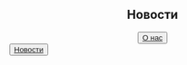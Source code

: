 <html>
<head>
<title>Новости</title>
</head>
<body>
<body background="сайт/img/img1.akspic.ru-zoloto-zheltyj-sinij_cvet-utro-lazur-2560x1440.jpg">
  
<h2><center>Новости</center></h2>

<center><button><a href="2слайд">О нас</a></button></center>
  <button><a href="первый сайт">Новости</a></button>



<br>
